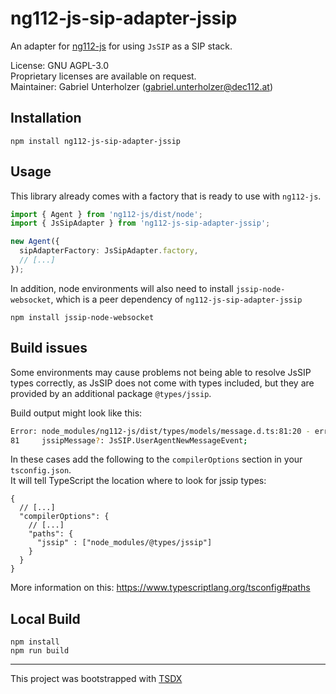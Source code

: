 # ng112-js-sip-adapter-jssip

An adapter for [ng112-js](https://github.com/dec112/ng112-js) for using `JsSIP` as a SIP stack.

License: GNU AGPL-3.0 \
Proprietary licenses are available on request. \
Maintainer: Gabriel Unterholzer (gabriel.unterholzer@dec112.at)

## Installation

```shell
npm install ng112-js-sip-adapter-jssip
```

## Usage

This library already comes with a factory that is ready to use with `ng112-js`.

```typescript
import { Agent } from 'ng112-js/dist/node';
import { JsSipAdapter } from 'ng112-js-sip-adapter-jssip';

new Agent({
  sipAdapterFactory: JsSipAdapter.factory,
  // [...]
});
```

In addition, node environments will also need to install `jssip-node-websocket`, which is a peer dependency of `ng112-js-sip-adapter-jssip`

```shell
npm install jssip-node-websocket
```

## Build issues

Some environments may cause problems not being able to resolve JsSIP types correctly, as JsSIP does not come with types included, but they are provided by an additional package `@types/jssip`.

Build output might look like this:

```bash
Error: node_modules/ng112-js/dist/types/models/message.d.ts:81:20 - error TS2503: Cannot find namespace 'JsSIP'.
81     jssipMessage?: JsSIP.UserAgentNewMessageEvent;
```

In these cases add the following to the `compilerOptions` section in your `tsconfig.json`. \
It will tell TypeScript the location where to look for jssip types:

```json5
{
  // [...]
  "compilerOptions": {
    // [...]
    "paths": {
      "jssip" : ["node_modules/@types/jssip"]
    }
  }
}
```


More information on this: https://www.typescriptlang.org/tsconfig#paths

## Local Build

```shell
npm install
npm run build
```

---

This project was bootstrapped with [TSDX](https://tsdx.io/)
